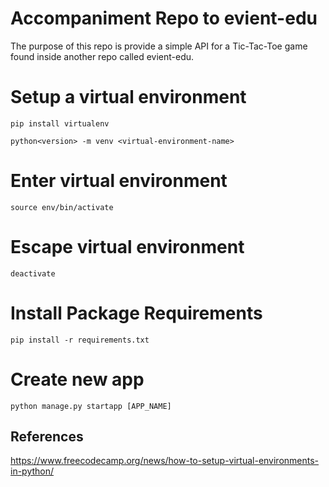 # Accompaniment Repo to evient-edu

The purpose of this repo is provide a simple API for a Tic-Tac-Toe game found inside another repo called evient-edu.

# Setup a virtual environment
```pip install virtualenv```

```python<version> -m venv <virtual-environment-name>```

# Enter virtual environment

```source env/bin/activate```

# Escape virtual environment
```deactivate```

# Install Package Requirements
```pip install -r requirements.txt```

# Create new app
```python manage.py startapp [APP_NAME]```

## References

https://www.freecodecamp.org/news/how-to-setup-virtual-environments-in-python/
